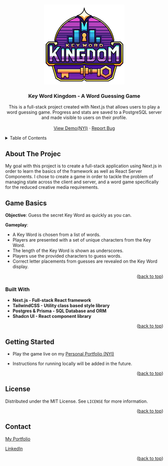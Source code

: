 <!-- Improved compatibility of back to top link: See: https://github.com/othneildrew/Best-README-Template/pull/73 -->

<a name="readme-top"></a>

<!-- PROJECT LOGO -->
<br />
<div align="center">
  <a href="https://github.com/jrbarnhart/key-word-kingdom">
    <img src="public/keyWordKingdomOpt.svg" alt="Title Logo" width="256" height="256">
  </a>

<h3 align="center">Key Word Kingdom - A Word Guessing Game</h3>

  <p align="center">
This is a full-stack project created with Next.js that allows users to play a word guessing game. Progress and stats are saved to a PostgreSQL server and made visible to users on their profile.
    <br />
    <br />
    <a href="https://joshuarbarnhart.com/">View Demo(NYI)</a>
    ·
    <a href="https://github.com/jrbarnhart/key-word-kingdom/issues/new?labels=bug&template=bug-report---.md">Report Bug</a>
  </p>
</div>

<!-- TABLE OF CONTENTS -->
<details>
  <summary>Table of Contents</summary>
  <ol>
    <li>
      <a href="#about-the-project">About The Project</a>
      <ul>
        <li><a href="#built-with">Built With</a></li>
      </ul>
    </li>
    <li>
      <a href="#getting-started">Getting Started</a>
      <ul>
        <li><a href="#prerequisites">Prerequisites</a></li>
        <li><a href="#installation">Installation</a></li>
      </ul>
    </li>
    <li><a href="#license">License</a></li>
    <li><a href="#contact">Contact</a></li>
  </ol>
</details>

<!-- ABOUT THE PROJECT -->

## About The Projec

My goal with this project is to create a full-stack application using Next.js in order to learn the basics of the framework as well as React Server Components. I chose to create a game in order to tackle the problem of managing state across the client and server, and a word game specifically for the reduced creative media requirements.

## Game Basics

**Objective**: Guess the secret Key Word as quickly as you can.

**Gameplay**:

- A Key Word is chosen from a list of words.
- Players are presented with a set of unique characters from the Key Word.
- The length of the Key Word is shown as underscores.
- Players use the provided characters to guess words.
- Correct letter placements from guesses are revealed on the Key Word display.

<p align="right">(<a href="#readme-top">back to top</a>)</p>

### Built With

- **Next.js - Full-stack React framework**
- **TailwindCSS - Utility class based style library**
- **Postgres & Prisma - SQL Database and ORM**
- **Shadcn UI - React component library**

<p align="right">(<a href="#readme-top">back to top</a>)</p>

<!-- GETTING STARTED -->

## Getting Started

- Play the game live on my [Personal Portfolio (NYI)](https://www.joshuarbarnhart.com)

- Instructions for running locally will be added in the future.

<p align="right">(<a href="#readme-top">back to top</a>)</p>

<!-- LICENSE -->

## License

Distributed under the MIT License. See `LICENSE` for more information.

<p align="right">(<a href="#readme-top">back to top</a>)</p>

<!-- CONTACT -->

## Contact

[My Portfolio](https://joshuarbarnhart.com)

[LinkedIn](https://linkedin.com/in/joshuarbarnhart)

<p align="right">(<a href="#readme-top">back to top</a>)</p>
